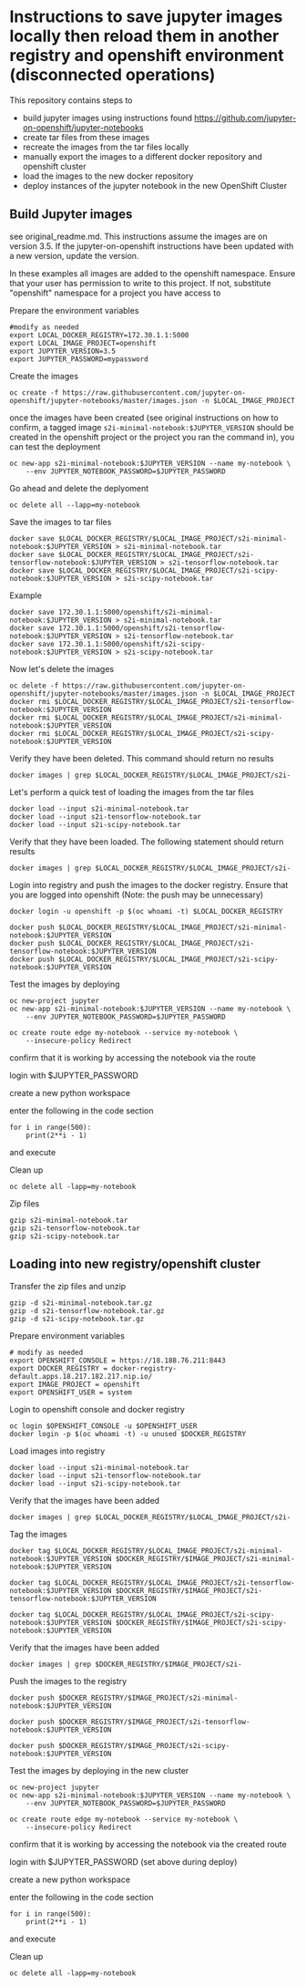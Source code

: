 Instructions to save jupyter images locally then reload them in another registry and openshift environment (disconnected operations)
=================================================================================================

This repository contains steps to 
* build jupyter images using instructions found https://github.com/jupyter-on-openshift/jupyter-notebooks
* create tar files from these images
* recreate the images from the tar files locally
* manually export the images to a different docker repository and openshift cluster
* load the images to the new docker repository
* deploy instances of the jupyter notebook in the new OpenShift Cluster


Build Jupyter images
-----------------------------
see original_readme.md. This instructions assume the images are on version 3.5. If the jupyter-on-openshift instructions have been updated with a new version, update the version.

In these examples all images are added to the openshift namespace. Ensure that your user has permission to write to this project. If not, substitute "openshift" namespace for a project you have access to


Prepare the environment variables
```
#modify as needed
export LOCAL_DOCKER_REGISTRY=172.30.1.1:5000
export LOCAL_IMAGE_PROJECT=openshift
export JUPYTER_VERSION=3.5
export JUPYTER_PASSWORD=mypassword
```

Create the images
```
oc create -f https://raw.githubusercontent.com/jupyter-on-openshift/jupyter-notebooks/master/images.json -n $LOCAL_IMAGE_PROJECT
```

once the images have been created (see original instructions on how to confirm, a tagged image ``s2i-minimal-notebook:$JUPYTER_VERSION`` should be created in the openshift project or the project you ran the command in), you can test the deployment

```
oc new-app s2i-minimal-notebook:$JUPYTER_VERSION --name my-notebook \
    --env JUPYTER_NOTEBOOK_PASSWORD=$JUPYTER_PASSWORD
```

Go ahead and delete the deplyoment 

```
oc delete all --lapp=my-notebook
```



Save the images to tar files

```
docker save $LOCAL_DOCKER_REGISTRY/$LOCAL_IMAGE_PROJECT/s2i-minimal-notebook:$JUPYTER_VERSION > s2i-minimal-notebook.tar
docker save $LOCAL_DOCKER_REGISTRY/$LOCAL_IMAGE_PROJECT/s2i-tensorflow-notebook:$JUPYTER_VERSION > s2i-tensorflow-notebook.tar
docker save $LOCAL_DOCKER_REGISTRY/$LOCAL_IMAGE_PROJECT/s2i-scipy-notebook:$JUPYTER_VERSION > s2i-scipy-notebook.tar
```

Example
```
docker save 172.30.1.1:5000/openshift/s2i-minimal-notebook:$JUPYTER_VERSION > s2i-minimal-notebook.tar
docker save 172.30.1.1:5000/openshift/s2i-tensorflow-notebook:$JUPYTER_VERSION > s2i-tensorflow-notebook.tar
docker save 172.30.1.1:5000/openshift/s2i-scipy-notebook:$JUPYTER_VERSION > s2i-scipy-notebook.tar
```

Now let's delete the images
```
oc delete -f https://raw.githubusercontent.com/jupyter-on-openshift/jupyter-notebooks/master/images.json -n $LOCAL_IMAGE_PROJECT
docker rmi $LOCAL_DOCKER_REGISTRY/$LOCAL_IMAGE_PROJECT/s2i-tensorflow-notebook:$JUPYTER_VERSION
docker rmi $LOCAL_DOCKER_REGISTRY/$LOCAL_IMAGE_PROJECT/s2i-minimal-notebook:$JUPYTER_VERSION
docker rmi $LOCAL_DOCKER_REGISTRY/$LOCAL_IMAGE_PROJECT/s2i-scipy-notebook:$JUPYTER_VERSION
```

Verify they have been deleted. This command should return no results

```
docker images | grep $LOCAL_DOCKER_REGISTRY/$LOCAL_IMAGE_PROJECT/s2i-
```


Let's perform a quick test of loading the images from the tar files
```
docker load --input s2i-minimal-notebook.tar
docker load --input s2i-tensorflow-notebook.tar
docker load --input s2i-scipy-notebook.tar
```

Verify that they have been loaded. The following statement should return results
```
docker images | grep $LOCAL_DOCKER_REGISTRY/$LOCAL_IMAGE_PROJECT/s2i-
```

Login into registry and push the images to the docker registry. Ensure that you are logged into openshift (Note: the push may be unnecessary)
```
docker login -u openshift -p $(oc whoami -t) $LOCAL_DOCKER_REGISTRY

docker push $LOCAL_DOCKER_REGISTRY/$LOCAL_IMAGE_PROJECT/s2i-minimal-notebook:$JUPYTER_VERSION
docker push $LOCAL_DOCKER_REGISTRY/$LOCAL_IMAGE_PROJECT/s2i-tensorflow-notebook:$JUPYTER_VERSION
docker push $LOCAL_DOCKER_REGISTRY/$LOCAL_IMAGE_PROJECT/s2i-scipy-notebook:$JUPYTER_VERSION
```

Test the images by deploying
```
oc new-project jupyter
oc new-app s2i-minimal-notebook:$JUPYTER_VERSION --name my-notebook \
    --env JUPYTER_NOTEBOOK_PASSWORD=$JUPYTER_PASSWORD

oc create route edge my-notebook --service my-notebook \
    --insecure-policy Redirect
```
confirm that it is working by accessing the notebook via the route

login with $JUPYTER_PASSWORD  

create a new python workspace

enter the following in the code section

```
for i in range(500):
    print(2**i - 1)
```

and execute

Clean up
```
oc delete all -lapp=my-notebook
```

Zip files
```
gzip s2i-minimal-notebook.tar
gzip s2i-tensorflow-notebook.tar
gzip s2i-scipy-notebook.tar
```


Loading into new registry/openshift cluster
-------------------------------------------
Transfer the zip files and unzip

```
gzip -d s2i-minimal-notebook.tar.gz
gzip -d s2i-tensorflow-notebook.tar.gz
gzip -d s2i-scipy-notebook.tar.gz
```

Prepare environment variables
```
# modify as needed 
export OPENSHIFT_CONSOLE = https://18.188.76.211:8443
export DOCKER_REGISTRY = docker-registry-default.apps.18.217.182.217.nip.io/
export IMAGE_PROJECT = openshift
export OPENSHIFT_USER = system
```
Login to openshift console and docker registry
```
oc login $OPENSHIFT_CONSOLE -u $OPENSHIFT_USER
docker login -p $(oc whoami -t) -u unused $DOCKER_REGISTRY
```

Load images into registry
```
docker load --input s2i-minimal-notebook.tar
docker load --input s2i-tensorflow-notebook.tar
docker load --input s2i-scipy-notebook.tar
```

Verify that the images have been added
```
docker images | grep $LOCAL_DOCKER_REGISTRY/$LOCAL_IMAGE_PROJECT/s2i-
```

Tag the images
```
docker tag $LOCAL_DOCKER_REGISTRY/$LOCAL_IMAGE_PROJECT/s2i-minimal-notebook:$JUPYTER_VERSION $DOCKER_REGISTRY/$IMAGE_PROJECT/s2i-minimal-notebook:$JUPYTER_VERSION

docker tag $LOCAL_DOCKER_REGISTRY/$LOCAL_IMAGE_PROJECT/s2i-tensorflow-notebook:$JUPYTER_VERSION $DOCKER_REGISTRY/$IMAGE_PROJECT/s2i-tensorflow-notebook:$JUPYTER_VERSION

docker tag $LOCAL_DOCKER_REGISTRY/$LOCAL_IMAGE_PROJECT/s2i-scipy-notebook:$JUPYTER_VERSION $DOCKER_REGISTRY/$IMAGE_PROJECT/s2i-scipy-notebook:$JUPYTER_VERSION
```

Verify that the images have been added
```
docker images | grep $DOCKER_REGISTRY/$IMAGE_PROJECT/s2i-
```

Push the images to the registry
```
docker push $DOCKER_REGISTRY/$IMAGE_PROJECT/s2i-minimal-notebook:$JUPYTER_VERSION

docker push $DOCKER_REGISTRY/$IMAGE_PROJECT/s2i-tensorflow-notebook:$JUPYTER_VERSION

docker push $DOCKER_REGISTRY/$IMAGE_PROJECT/s2i-scipy-notebook:$JUPYTER_VERSION
```

Test the images by deploying in the new cluster
```
oc new-project jupyter
oc new-app s2i-minimal-notebook:$JUPYTER_VERSION --name my-notebook \
    --env JUPYTER_NOTEBOOK_PASSWORD=$JUPYTER_PASSWORD

oc create route edge my-notebook --service my-notebook \
    --insecure-policy Redirect
```
confirm that it is working by accessing the notebook via the created route

login with $JUPYTER_PASSWORD (set above during deploy)

create a new python workspace

enter the following in the code section

```
for i in range(500):
    print(2**i - 1)
```

and execute

Clean up
```
oc delete all -lapp=my-notebook
```



